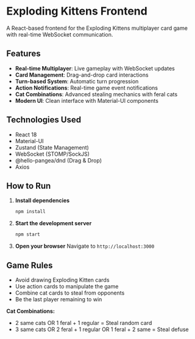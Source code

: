 # Exploding Kittens Frontend

A React-based frontend for the Exploding Kittens multiplayer card game with real-time WebSocket communication.

## Features

- **Real-time Multiplayer**: Live gameplay with WebSocket updates
- **Card Management**: Drag-and-drop card interactions
- **Turn-based System**: Automatic turn progression
- **Action Notifications**: Real-time game event notifications
- **Cat Combinations**: Advanced stealing mechanics with feral cats
- **Modern UI**: Clean interface with Material-UI components

## Technologies Used

- React 18
- Material-UI
- Zustand (State Management)
- WebSocket (STOMP/SockJS)
- @hello-pangea/dnd (Drag & Drop)
- Axios

## How to Run

1. **Install dependencies**
   ```bash
   npm install
   ```

2. **Start the development server**
   ```bash
   npm start
   ```

3. **Open your browser**
   Navigate to `http://localhost:3000`

## Game Rules

- Avoid drawing Exploding Kitten cards
- Use action cards to manipulate the game
- Combine cat cards to steal from opponents
- Be the last player remaining to win

**Cat Combinations:**
- 2 same cats OR 1 feral + 1 regular = Steal random card
- 3 same cats OR 2 feral + 1 regular OR 1 feral + 2 same = Steal defuse
